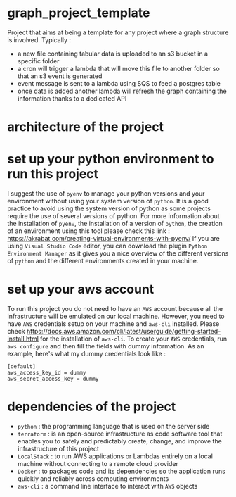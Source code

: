 # graph_project_template
Project that aims at being a template for any project where a graph structure is involved.
Typically : 
- a new file containing tabular data is uploaded to an s3 bucket in a specific folder
- a cron will trigger a lambda that will move this file to another folder so that an s3 event is generated
- event message is sent to a lambda using SQS to feed a postgres table
- once data is added another lambda will refresh the graph containing the information thanks to a dedicated API

# architecture of the project

# set up your python environment to run this project
I suggest the use of `pyenv` to manage your python versions and your environment without using your system version of `python`.
It is a good practice to avoid using the system version of python as some projects require the use of several versions of python. 
For more information about the installation of `pyenv`, the installation of a version of `python`, the creation of an environment using this tool please check this link : https://akrabat.com/creating-virtual-environments-with-pyenv/
If you are using `Visual Studio Code` editor, you can download the plugin `Python Environment Manager` as it gives you a nice overview of the different versions of `python` and the different environments created in your machine.

# set up your aws account
To run this project you do not need to have an `AWS` account because all the infrastructure will be emulated on our local machine.
However, you need to have `AWS` credentials setup on your machine and `aws-cli` installed.
Please check https://docs.aws.amazon.com/cli/latest/userguide/getting-started-install.html for the installation of `aws-cli`.
To create your `AWS` credentials, run `aws configure` and then fill the fields with dummy information.
As an example, here's what my dummy credentials look like : 
```
[default]
aws_access_key_id = dummy
aws_secret_access_key = dummy
```

# dependencies of the project
- `python` : the programming language that is used on the server side
- `terraform` : is an open-source infrastructure as code software tool that enables you to safely and predictably create, change, and improve the infrastructure of this project
- `LocalStack` : to run AWS applications or Lambdas entirely on a local machine without connecting to a remote cloud provider
- `Docker` : to packages code and its dependencies so the application runs quickly and reliably across computing environments
- `aws-cli` : a command line interface to interact with `AWS` objects
